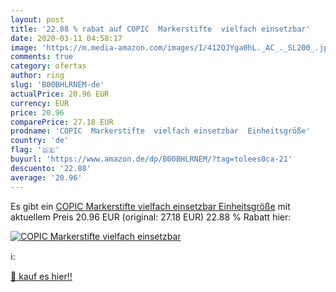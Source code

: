 ```yaml
---
layout: post
title: '22.88 % rabat auf COPIC  Markerstifte  vielfach einsetzbar'
date: 2020-03-11 04:58:17
image: 'https://m.media-amazon.com/images/I/412QJYga0hL._AC_._SL200_.jpg'
comments: true
category: ofertas
author: ring
slug: 'B00BHLRNEM-de'
actualPrice: 20.96 EUR
currency: EUR
price: 20.96
comparePrice: 27.18 EUR
prodname: 'COPIC  Markerstifte  vielfach einsetzbar  Einheitsgröße'
country: 'de'
flag: '🇩🇪'
buyurl: 'https://www.amazon.de/dp/B00BHLRNEM/?tag=tolees0ca-21'
descuento: '22.88'
average: '20.96'
---
```


Es gibt ein [COPIC  Markerstifte  vielfach einsetzbar  Einheitsgröße](https://www.amazon.de/dp/B00BHLRNEM/?tag=tolees0ca-21) mit aktuellem Preis 20.96 EUR (original: 27.18 EUR) 22.88 % Rabatt hier:

[![COPIC  Markerstifte  vielfach einsetzbar](https://m.media-amazon.com/images/I/412QJYga0hL._AC_._SL200_.jpg)](https://www.amazon.de/dp/B00BHLRNEM/?tag=tolees0ca-21)

ℹ️:


[🛒 kauf es hier!!](https://www.amazon.de/dp/B00BHLRNEM/?tag=tolees0ca-21)
